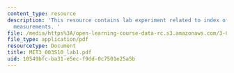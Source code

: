 ```yaml
---
content_type: resource
description: 'This resource contains lab experiment related to index of refraction
  measurements. '
file: /media/https%3A/open-learning-course-data-rc.s3.amazonaws.com/3-003-principles-of-engineering-practice-spring-2010/10549bfcba31e5ecf9dd0c7501e25a5b_MIT3_003S10_lab1.pdf
file_type: application/pdf
resourcetype: Document
title: MIT3_003S10_lab1.pdf
uid: 10549bfc-ba31-e5ec-f9dd-0c7501e25a5b
---
```

